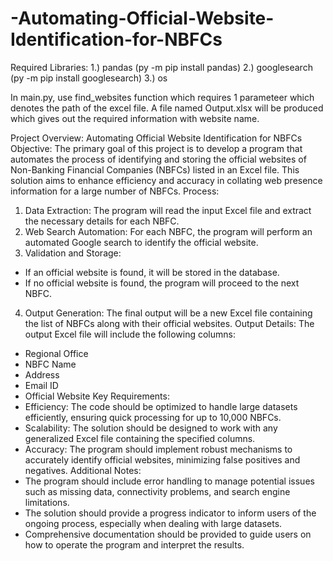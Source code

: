 # -Automating-Official-Website-Identification-for-NBFCs
Required Libraries:
1.) pandas (py -m pip install pandas)
2.) googlesearch (py -m pip install googlesearch)
3.) os

In main.py, use find_websites function which requires 1 parameteer which denotes the path of the excel file.
A file named Output.xlsx will be produced which gives out the required information with website name.

Project Overview: Automating Official Website Identification for NBFCs
Objective:
The primary goal of this project is to develop a program that automates the process of
identifying and storing the official websites of Non-Banking Financial Companies (NBFCs)
listed in an Excel file. This solution aims to enhance efficiency and accuracy in collating web
presence information for a large number of NBFCs.
Process:
1. Data Extraction: The program will read the input Excel file and extract the necessary
details for each NBFC.
2. Web Search Automation: For each NBFC, the program will perform an automated
Google search to identify the official website.
3. Validation and Storage:
- If an official website is found, it will be stored in the database.
- If no official website is found, the program will proceed to the next NBFC.
4. Output Generation: The final output will be a new Excel file containing the list of NBFCs
along with their official websites.
Output Details:
The output Excel file will include the following columns:
- Regional Office
- NBFC Name
- Address
- Email ID
- Official Website
Key Requirements:
- Efficiency: The code should be optimized to handle large datasets efficiently, ensuring
quick processing for up to 10,000 NBFCs.
- Scalability: The solution should be designed to work with any generalized Excel file
containing the specified columns.
- Accuracy: The program should implement robust mechanisms to accurately identify official
websites, minimizing false positives and negatives.
Additional Notes:
- The program should include error handling to manage potential issues such as missing
data, connectivity problems, and search engine limitations.
- The solution should provide a progress indicator to inform users of the ongoing process,
especially when dealing with large datasets.
- Comprehensive documentation should be provided to guide users on how to operate the
program and interpret the results.
